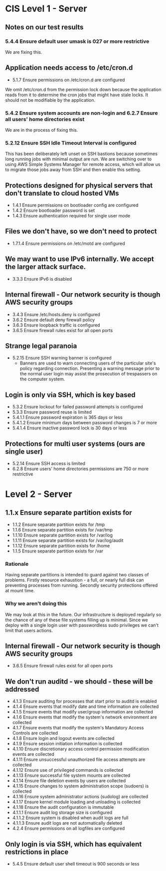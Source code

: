 # CIS Level 1 - Server

## Notes on our test results

###  5.4.4 Ensure default user umask is 027 or more restrictive
We are fixing this.

## Application needs access to /etc/cron.d
* 5.1.7 Ensure permissions on /etc/cron.d are configured

We omit /etc/cron.d from the permission lock down because the application reads
from it to determine the cron jobs that might have stale locks. It should not
be modifiable by the application.

### 5.4.2 Ensure system accounts are non-login and 6.2.7 Ensure all users' home directories exist
We are in the process of fixing this.

### 5.2.12 Ensure SSH Idle Timeout Interval is configured
This has been deliberately left unset on SSH bastions because sometimes
long running jobs with minimal output are run. We are switching over to
using AWS Simple Systems Manager for remote access, which will allow us
to migrate those jobs away from SSH and then enable this setting.

## Protections designed for physical servers that don't translate to cloud hosted VMs
 * 1.4.1 Ensure permissions on bootloader config are configured
 * 1.4.2 Ensure bootloader password is set
 * 1.4.3 Ensure authentication required for single user mode

## Files we don't have, so we don't need to protect
 * 1.7.1.4 Ensure permissions on /etc/motd are configured

## We may want to use IPv6 internally. We accept the larger attack surface.
 * 3.3.3 Ensure IPv6 is disabled

## Internal firewall - Our network security is though AWS security groups
 * 3.4.3 Ensure /etc/hosts.deny is configured
 * 3.6.2 Ensure default deny firewall policy
 * 3.6.3 Ensure loopback traffic is configured
 * 3.6.5 Ensure firewall rules exist for all open ports

## Strange legal paranoia
 * 5.2.15 Ensure SSH warning banner is configured
   * Banners are used to warn connecting users of the particular site's
     policy regarding connection. Presenting a warning message prior to
     the normal user login may assist the prosecution of trespassers on
     the computer system.

## Login is only via SSH, which is key based
 * 5.3.2 Ensure lockout for failed password attempts is configured
 * 5.3.3 Ensure password reuse is limited
 * 5.4.1.1 Ensure password expiration is 365 days or less
 * 5.4.1.2 Ensure minimum days between password changes is 7 or more
 * 5.4.1.4 Ensure inactive password lock is 30 days or less

## Protections for multi user systems (ours are single user)
 * 5.2.14 Ensure SSH access is limited
 * 6.2.8 Ensure users' home directories permissions are 750 or more restrictive

# Level 2 - Server
## 1.1.x Ensure separate partition exists for

* 1.1.2 Ensure separate partition exists for /tmp
* 1.1.6 Ensure separate partition exists for /var/tmp
* 1.1.10 Ensure separate partition exists for /var/log
* 1.1.11 Ensure separate partition exists for /var/log/audit
* 1.1.12 Ensure separate partition exists for /home
* 1.1.5 Ensure separate partition exists for /var

### Rationale
Having separate partitions is intended to guard against two classes of
problems. Firstly resource exhaustion - a full, or nearly full disk can
preventing processes from running. Secondly security protections offered
at mount time.

### Why we aren't doing this
We may look at this in the future. Our infrastructure is deployed regularly
so the chance of any of these file systems filling up is minimal. Since we
deploy with a single login user with passwordless sudo privileges we
can't limit that users actions.

## Internal firewall - Our network security is though AWS security groups
* 3.6.5 Ensure firewall rules exist for all open ports

## We don't run auditd - we should - these will be addressed
* 4.1.3 Ensure auditing for processes that start prior to auditd is enabled
* 4.1.4 Ensure events that modify date and time information are collected
* 4.1.5 Ensure events that modify user/group information are collected
* 4.1.6 Ensure events that modify the system's network environment are collected
* 4.1.7 Ensure events that modify the system's Mandatory Access Controls are collected
* 4.1.8 Ensure login and logout events are collected
* 4.1.9 Ensure session initiation information is collected
* 4.1.10 Ensure discretionary access control permission modification events are collected
* 4.1.11 Ensure unsuccessful unauthorized file access attempts are collected
* 4.1.12 Ensure use of privileged commands is collected
* 4.1.13 Ensure successful file system mounts are collected
* 4.1.14 Ensure file deletion events by users are collected
* 4.1.15 Ensure changes to system administration scope (sudoers) is collected
* 4.1.16 Ensure system administrator actions (sudolog) are collected
* 4.1.17 Ensure kernel module loading and unloading is collected
* 4.1.18 Ensure the audit configuration is immutable
* 4.1.1.1 Ensure audit log storage size is configured
* 4.1.1.2 Ensure system is disabled when audit logs are full
* 4.1.1.3 Ensure audit logs are not automatically deleted
* 4.2.4 Ensure permissions on all logfiles are configured

## Only login is via SSH, which has equivalent restrictions in place
 * 5.4.5 Ensure default user shell timeout is 900 seconds or less
